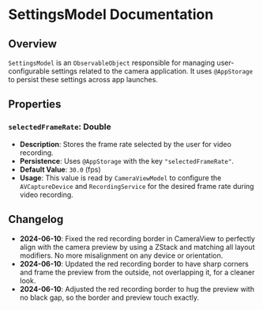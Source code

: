 # SettingsModel Documentation

## Overview

`SettingsModel` is an `ObservableObject` responsible for managing user-configurable settings related to the camera application. It uses `@AppStorage` to persist these settings across app launches.

## Properties

### `selectedFrameRate`: Double

- **Description**: Stores the frame rate selected by the user for video recording.
- **Persistence**: Uses `@AppStorage` with the key `"selectedFrameRate"`.
- **Default Value**: `30.0` (fps)
- **Usage**: This value is read by `CameraViewModel` to configure the `AVCaptureDevice` and `RecordingService` for the desired frame rate during video recording. 

## Changelog

- **2024-06-10**: Fixed the red recording border in CameraView to perfectly align with the camera preview by using a ZStack and matching all layout modifiers. No more misalignment on any device or orientation. 
- **2024-06-10**: Updated the red recording border to have sharp corners and frame the preview from the outside, not overlapping it, for a cleaner look. 
- **2024-06-10**: Adjusted the red recording border to hug the preview with no black gap, so the border and preview touch exactly. 